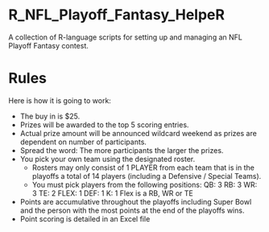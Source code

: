 # R_NFL_Playoff_Fantasy_HelpeR
A collection of R-language scripts for setting up and managing an NFL Playoff Fantasy contest. 

# Rules
Here is how it is going to work:
- The buy in is $25.
- Prizes will be awarded to the top 5 scoring entries.
- Actual prize amount will be announced wildcard weekend as prizes are dependent on number of participants.
- Spread the word: The more participants the larger the prizes.
- You pick your own team using the designated roster.
  - Rosters may only consist of 1 PLAYER from each team that is in the playoffs a total of 14 players (including a Defensive / Special Teams).
  - You must pick players from the following positions:
    QB: 3 RB: 3 WR: 3 TE: 2 FLEX: 1 DEF: 1 K: 1
    Flex is a RB, WR or TE
- Points are accumulative throughout the playoffs including Super Bowl and the person with the most points at the end of the playoffs wins.
- Point scoring is detailed in an Excel file


